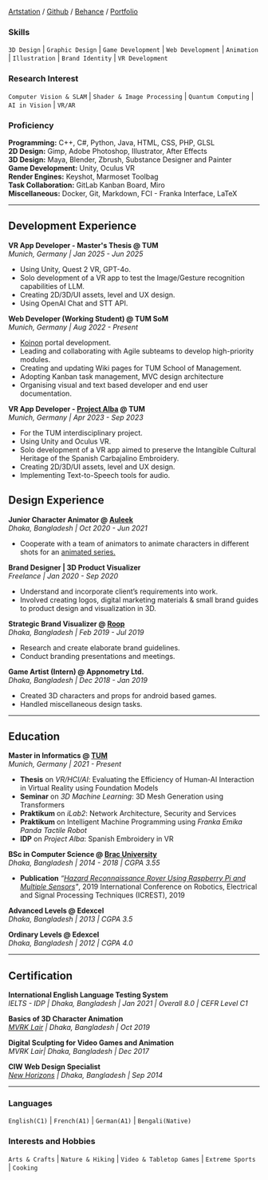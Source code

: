 [Artstation](https://www.artstation.com/razausmani) / [Github](https://github.com/MDRazaUsmani) / [Behance](https://www.behance.net/razausmani) / [Portfolio](assets/portfolio-2022.pdf)

### Skills
`3D Design` |  `Graphic Design` |  `Game Development` |  `Web Development` |  `Animation` |  `Illustration` |  `Brand Identity` | `VR Development`

### Research Interest
`Computer Vision & SLAM` |  `Shader & Image Processing` |  `Quantum Computing` |  `AI in Vision` |  `VR/AR` 

### Proficiency

**Programming:** C++, C#, Python, Java, HTML, CSS, PHP, GLSL\
**2D Design:** Gimp, Adobe Photoshop, Illustrator, After Effects\
**3D Design:** Maya, Blender, Zbrush, Substance Designer and Painter\
**Game Development:** Unity, Oculus VR\
**Render Engines:** Keyshot, Marmoset Toolbag\
**Task Collaboration:** GitLab Kanban Board, Miro\
**Miscellaneous:** Docker, Git, Markdown, FCI - Franka Interface, LaTeX

--- 
## Development Experience 
**VR App Developer - Master's Thesis @ TUM**\
*Munich, Germany | Jan 2025 - Jun 2025*
- Using Unity, Quest 2 VR, GPT-4o.
- Solo development of a VR app to test the Image/Gesture recognition capabilities of LLM.
- Creating 2D/3D/UI assets, level and UX design.
- Using OpenAI Chat and STT API.
  
**Web Developer (Working Student) @ TUM SoM**\
*Munich, Germany | Aug 2022 - Present*
- [Koinon](https://koinon.tum.de/) portal development.
- Leading and collaborating with Agile subteams to develop high-priority modules.
- Creating and updating Wiki pages for TUM School of Management.
- Adopting Kanban task management, MVC design architecture
- Organising visual and text based developer and end user documentation.

**VR App Developer - [Project Alba](https://github.com/MDRazaUsmani/ProjectAlbav1) @ TUM**\
*Munich, Germany | Apr 2023 - Sep 2023*
- For the TUM interdisciplinary project.
- Using Unity and Oculus VR.
- Solo development of a VR app aimed to preserve the Intangible Cultural Heritage of the Spanish Carbajalino Embroidery.
- Creating 2D/3D/UI assets, level and UX design.
- Implementing Text-to-Speech tools for audio.
  
## Design Experience
**Junior Character Animator @ [Auleek](https://auleek.com/)**\
*Dhaka, Bangladesh | Oct 2020 - Jun 2021*
- Cooperate with a team of animators to animate characters in different 
shots for an [animated series.](https://www.imdb.com/title/tt14402938/episodes/?ref_=tt_eps_sm)

**Brand Designer | 3D Product Visualizer**\
*Freelance | Jan 2020 - Sep 2020*
- Understand and incorporate client’s requirements into work.
- Involved creating logos, digital marketing materials & small brand guides to product design and visualization in 3D.

**Strategic Brand Visualizer @ [Roop](https://roopbd.com/)**\
*Dhaka, Bangladesh | Feb 2019 - Jul 2019*
- Research and create elaborate brand guidelines.
- Conduct branding presentations and meetings.

**Game Artist (Intern) @ Appnometry Ltd.**\
*Dhaka, Bangladesh | Dec 2018 - Jan 2019*
- Created 3D characters and props for android based games.
- Handled miscellaneous design tasks.

--- 
## Education
**Master in Informatics @ [TUM](https://www.tum.de/en/)**\
*Munich, Germany | 2021 - Present*
- **Thesis** on _VR/HCI/AI_: Evaluating the Efficiency of Human-AI Interaction in Virtual Reality using Foundation Models
- **Seminar** on _3D Machine Learning_: 3D Mesh Generation using Transformers
- **Praktikum** on _iLab2_: Network Architecture, Security and Services
- **Praktikum** on Intelligent Machine Programming using *Franka Emika Panda Tactile Robot*
- **IDP** on _Project Alba_: Spanish Embroidery in VR

**BSc in Computer Science @ [Brac University](https://www.bracu.ac.bd/academics/departments/computer-science-and-engineering/bachelor-science-computer-science)**\
_Dhaka, Bangladesh | 2014 - 2018 | CGPA 3.55_
- **Publication** _“[Hazard Reconnaissance Rover Using Raspberry Pi and Multiple Sensors](https://ieeexplore.ieee.org/document/8644260)"_, 2019 International Conference on Robotics, Electrical and Signal Processing Techniques (ICREST), 2019

**Advanced Levels @ Edexcel**\
_Dhaka, Bangladesh | 2013 | CGPA 3.5_

**Ordinary Levels @ Edexcel**\
_Dhaka, Bangladesh | 2012 | CGPA 4.0_

--- 
## Certification
**International English Language Testing System**\
_IELTS - IDP | Dhaka, Bangladesh | Jan 2021 | Overall 8.0 | CEFR Level C1_

**Basics of 3D Character Animation**\
_[MVRK Lair](http://www.mvrk.tv/) | Dhaka, Bangladesh | Oct 2019_

**Digital Sculpting for Video Games and Animation**\
_MVRK Lair| Dhaka, Bangladesh | Dec 2017_

**CIW Web Design Specialist**\
_[New Horizons](https://dhaka.newhorizons.com/) | Dhaka, Bangladesh | Sep 2014_

---

### Languages
`English(C1)` |  `French(A1)` |  `German(A1)` |  `Bengali(Native)` 

### Interests and Hobbies
`Arts & Crafts` |  `Nature & Hiking` |  `Video & Tabletop Games` |  `Extreme Sports` |  `Cooking` 

